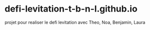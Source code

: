 # defi-levitation-t-b-n-l.github.io
projet pour realiser le defi levitation avec Theo, Noa, Benjamin, Laura
